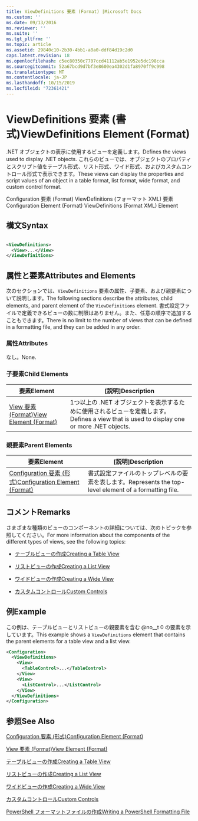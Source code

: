 ```yaml
---
title: ViewDefinitions 要素 (Format) |Microsoft Docs
ms.custom: ''
ms.date: 09/13/2016
ms.reviewer: ''
ms.suite: ''
ms.tgt_pltfrm: ''
ms.topic: article
ms.assetid: 29840c10-2b30-4bb1-a8a0-ddf84d19c2d0
caps.latest.revision: 18
ms.openlocfilehash: c5ec80350c7707ccd41112ab5e1952e5dc198cca
ms.sourcegitcommit: 52a67bcd9d7bf3e8600ea4302d1fa8970ff9c998
ms.translationtype: MT
ms.contentlocale: ja-JP
ms.lasthandoff: 10/15/2019
ms.locfileid: "72361421"
---
```

# <a name="viewdefinitions-element-format"></a><span data-ttu-id="39371-102">ViewDefinitions 要素 (書式)</span><span class="sxs-lookup"><span data-stu-id="39371-102">ViewDefinitions Element (Format)</span></span>

<span data-ttu-id="39371-103">.NET オブジェクトの表示に使用するビューを定義します。</span><span class="sxs-lookup"><span data-stu-id="39371-103">Defines the views used to display .NET objects.</span></span> <span data-ttu-id="39371-104">これらのビューでは、オブジェクトのプロパティとスクリプト値をテーブル形式、リスト形式、ワイド形式、およびカスタムコントロール形式で表示できます。</span><span class="sxs-lookup"><span data-stu-id="39371-104">These views can display the properties and script values of an object  in a table format, list format, wide format, and custom control format.</span></span>

<span data-ttu-id="39371-105">Configuration 要素 (Format) ViewDefinitions (フォーマット XML) 要素</span><span class="sxs-lookup"><span data-stu-id="39371-105">Configuration Element (Format) ViewDefinitions (Format XML) Element</span></span>

## <a name="syntax"></a><span data-ttu-id="39371-106">構文</span><span class="sxs-lookup"><span data-stu-id="39371-106">Syntax</span></span>

```xml

<ViewDefinitions>
  <View>...</View>
</ViewDefinitions>
```

## <a name="attributes-and-elements"></a><span data-ttu-id="39371-107">属性と要素</span><span class="sxs-lookup"><span data-stu-id="39371-107">Attributes and Elements</span></span>

<span data-ttu-id="39371-108">次のセクションでは、`ViewDefinitions` 要素の属性、子要素、および親要素について説明します。</span><span class="sxs-lookup"><span data-stu-id="39371-108">The following sections describe the attributes, child elements, and parent element of the `ViewDefinitions` element.</span></span> <span data-ttu-id="39371-109">書式設定ファイルで定義できるビューの数に制限はありません。また、任意の順序で追加することもできます。</span><span class="sxs-lookup"><span data-stu-id="39371-109">There is no limit to the number of views that can be defined in a formatting file, and they can be added in any order.</span></span>

### <a name="attributes"></a><span data-ttu-id="39371-110">属性</span><span class="sxs-lookup"><span data-stu-id="39371-110">Attributes</span></span>

<span data-ttu-id="39371-111">なし。</span><span class="sxs-lookup"><span data-stu-id="39371-111">None.</span></span>

### <a name="child-elements"></a><span data-ttu-id="39371-112">子要素</span><span class="sxs-lookup"><span data-stu-id="39371-112">Child Elements</span></span>

|<span data-ttu-id="39371-113">要素</span><span class="sxs-lookup"><span data-stu-id="39371-113">Element</span></span>|<span data-ttu-id="39371-114">[説明]</span><span class="sxs-lookup"><span data-stu-id="39371-114">Description</span></span>|
|-------------|-----------------|
|[<span data-ttu-id="39371-115">View 要素 (Format)</span><span class="sxs-lookup"><span data-stu-id="39371-115">View Element (Format)</span></span>](./view-element-format.md)|<span data-ttu-id="39371-116">1つ以上の .NET オブジェクトを表示するために使用されるビューを定義します。</span><span class="sxs-lookup"><span data-stu-id="39371-116">Defines a view that is used to display one or more .NET objects.</span></span>|

### <a name="parent-elements"></a><span data-ttu-id="39371-117">親要素</span><span class="sxs-lookup"><span data-stu-id="39371-117">Parent Elements</span></span>

|<span data-ttu-id="39371-118">要素</span><span class="sxs-lookup"><span data-stu-id="39371-118">Element</span></span>|<span data-ttu-id="39371-119">[説明]</span><span class="sxs-lookup"><span data-stu-id="39371-119">Description</span></span>|
|-------------|-----------------|
|[<span data-ttu-id="39371-120">Configuration 要素 (形式)</span><span class="sxs-lookup"><span data-stu-id="39371-120">Configuration Element (Format)</span></span>](./configuration-element-format.md)|<span data-ttu-id="39371-121">書式設定ファイルのトップレベルの要素を表します。</span><span class="sxs-lookup"><span data-stu-id="39371-121">Represents the top-level element of a formatting file.</span></span>|

## <a name="remarks"></a><span data-ttu-id="39371-122">コメント</span><span class="sxs-lookup"><span data-stu-id="39371-122">Remarks</span></span>

<span data-ttu-id="39371-123">さまざまな種類のビューのコンポーネントの詳細については、次のトピックを参照してください。</span><span class="sxs-lookup"><span data-stu-id="39371-123">For more information about the components of the different types of views, see the following topics:</span></span>

- [<span data-ttu-id="39371-124">テーブルビューの作成</span><span class="sxs-lookup"><span data-stu-id="39371-124">Creating a Table View</span></span>](./creating-a-table-view.md)

- [<span data-ttu-id="39371-125">リストビューの作成</span><span class="sxs-lookup"><span data-stu-id="39371-125">Creating a List View</span></span>](./creating-a-list-view.md)

- [<span data-ttu-id="39371-126">ワイドビューの作成</span><span class="sxs-lookup"><span data-stu-id="39371-126">Creating a Wide View</span></span>](./creating-a-wide-view.md)

- [<span data-ttu-id="39371-127">カスタムコントロール</span><span class="sxs-lookup"><span data-stu-id="39371-127">Custom Controls</span></span>](./creating-custom-controls.md)

## <a name="example"></a><span data-ttu-id="39371-128">例</span><span class="sxs-lookup"><span data-stu-id="39371-128">Example</span></span>

<span data-ttu-id="39371-129">この例は、テーブルビューとリストビューの親要素を含む @no__t 0 の要素を示しています。</span><span class="sxs-lookup"><span data-stu-id="39371-129">This example shows a `ViewDefinitions` element that contains the parent elements for a table view and a list view.</span></span>

```xml
<Configuration>
  <ViewDefinitions>
    <View>
      <TableControl>...</TableControl>
    </View>
    <View>
      <ListControl>...</ListControl>
    </View>
  </ViewDefinitions>
</Configuration>
```

## <a name="see-also"></a><span data-ttu-id="39371-130">参照</span><span class="sxs-lookup"><span data-stu-id="39371-130">See Also</span></span>

[<span data-ttu-id="39371-131">Configuration 要素 (形式)</span><span class="sxs-lookup"><span data-stu-id="39371-131">Configuration Element (Format)</span></span>](./configuration-element-format.md)

[<span data-ttu-id="39371-132">View 要素 (Format)</span><span class="sxs-lookup"><span data-stu-id="39371-132">View Element (Format)</span></span>](./view-element-format.md)

[<span data-ttu-id="39371-133">テーブルビューの作成</span><span class="sxs-lookup"><span data-stu-id="39371-133">Creating a Table View</span></span>](./creating-a-table-view.md)

[<span data-ttu-id="39371-134">リストビューの作成</span><span class="sxs-lookup"><span data-stu-id="39371-134">Creating a List View</span></span>](./creating-a-list-view.md)

[<span data-ttu-id="39371-135">ワイドビューの作成</span><span class="sxs-lookup"><span data-stu-id="39371-135">Creating a Wide View</span></span>](./creating-a-wide-view.md)

[<span data-ttu-id="39371-136">カスタムコントロール</span><span class="sxs-lookup"><span data-stu-id="39371-136">Custom Controls</span></span>](./creating-custom-controls.md)

[<span data-ttu-id="39371-137">PowerShell フォーマットファイルの作成</span><span class="sxs-lookup"><span data-stu-id="39371-137">Writing a PowerShell Formatting File</span></span>](./writing-a-powershell-formatting-file.md)
